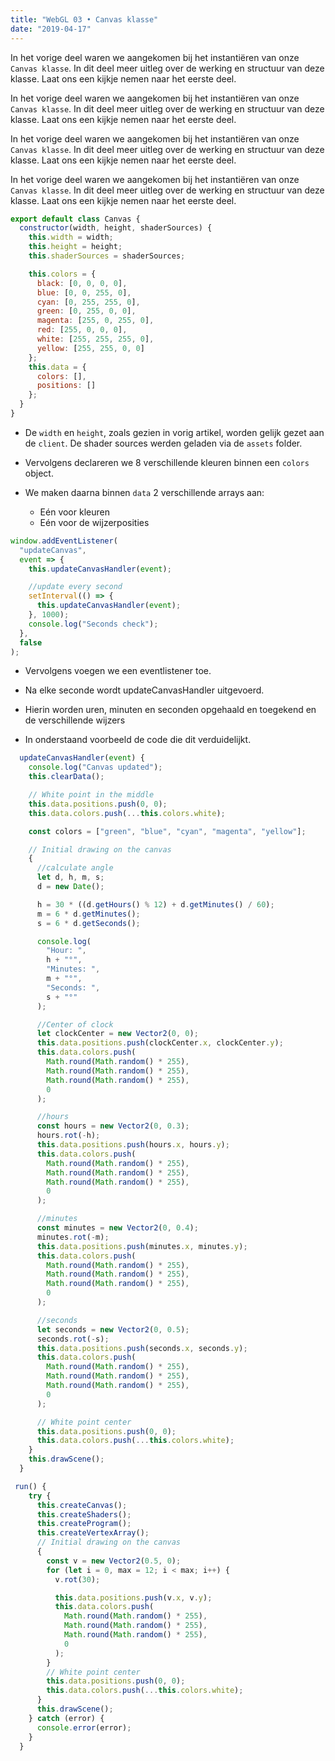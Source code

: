 ```yaml
---
title: "WebGL 03 • Canvas klasse"
date: "2019-04-17"
---
```


In het vorige deel waren we aangekomen bij het instantiëren van onze `Canvas klasse`. In dit deel meer uitleg over de werking en structuur van deze klasse. Laat ons een kijkje nemen naar het eerste deel.

In het vorige deel waren we aangekomen bij het instantiëren van onze `Canvas klasse`. In dit deel meer uitleg over de werking en structuur van deze klasse. Laat ons een kijkje nemen naar het eerste deel.

In het vorige deel waren we aangekomen bij het instantiëren van onze `Canvas klasse`. In dit deel meer uitleg over de werking en structuur van deze klasse. Laat ons een kijkje nemen naar het eerste deel.

In het vorige deel waren we aangekomen bij het instantiëren van onze `Canvas klasse`. In dit deel meer uitleg over de werking en structuur van deze klasse. Laat ons een kijkje nemen naar het eerste deel.

```js
export default class Canvas {
  constructor(width, height, shaderSources) {
    this.width = width;
    this.height = height;
    this.shaderSources = shaderSources;

    this.colors = {
      black: [0, 0, 0, 0],
      blue: [0, 0, 255, 0],
      cyan: [0, 255, 255, 0],
      green: [0, 255, 0, 0],
      magenta: [255, 0, 255, 0],
      red: [255, 0, 0, 0],
      white: [255, 255, 255, 0],
      yellow: [255, 255, 0, 0]
    };
    this.data = {
      colors: [],
      positions: []
    };
  }
}
```

- De `width` en `height`, zoals gezien in vorig artikel, worden gelijk gezet aan de `client`. De shader sources werden geladen via de `assets` folder.

- Vervolgens declareren we 8 verschillende kleuren binnen een `colors` object.

- We maken daarna binnen `data` 2 verschillende arrays aan:
  - Eén voor kleuren
  - Eén voor de wijzerposities

```js
window.addEventListener(
  "updateCanvas",
  event => {
    this.updateCanvasHandler(event);

    //update every second
    setInterval(() => {
      this.updateCanvasHandler(event);
    }, 1000);
    console.log("Seconds check");
  },
  false
);
```

- Vervolgens voegen we een eventlistener toe.

- Na elke seconde wordt updateCanvasHandler uitgevoerd.

- Hierin worden uren, minuten en seconden opgehaald en toegekend en de verschillende wijzers

- In onderstaand voorbeeld de code die dit verduidelijkt.

```js
  updateCanvasHandler(event) {
    console.log("Canvas updated");
    this.clearData();

    // White point in the middle
    this.data.positions.push(0, 0);
    this.data.colors.push(...this.colors.white);

    const colors = ["green", "blue", "cyan", "magenta", "yellow"];

    // Initial drawing on the canvas
    {
      //calculate angle
      let d, h, m, s;
      d = new Date();

      h = 30 * ((d.getHours() % 12) + d.getMinutes() / 60);
      m = 6 * d.getMinutes();
      s = 6 * d.getSeconds();

      console.log(
        "Hour: ",
        h + "°",
        "Minutes: ",
        m + "°",
        "Seconds: ",
        s + "°"
      );

      //Center of clock
      let clockCenter = new Vector2(0, 0);
      this.data.positions.push(clockCenter.x, clockCenter.y);
      this.data.colors.push(
        Math.round(Math.random() * 255),
        Math.round(Math.random() * 255),
        Math.round(Math.random() * 255),
        0
      );

      //hours
      const hours = new Vector2(0, 0.3);
      hours.rot(-h);
      this.data.positions.push(hours.x, hours.y);
      this.data.colors.push(
        Math.round(Math.random() * 255),
        Math.round(Math.random() * 255),
        Math.round(Math.random() * 255),
        0
      );

      //minutes
      const minutes = new Vector2(0, 0.4);
      minutes.rot(-m);
      this.data.positions.push(minutes.x, minutes.y);
      this.data.colors.push(
        Math.round(Math.random() * 255),
        Math.round(Math.random() * 255),
        Math.round(Math.random() * 255),
        0
      );

      //seconds
      let seconds = new Vector2(0, 0.5);
      seconds.rot(-s);
      this.data.positions.push(seconds.x, seconds.y);
      this.data.colors.push(
        Math.round(Math.random() * 255),
        Math.round(Math.random() * 255),
        Math.round(Math.random() * 255),
        0
      );

      // White point center
      this.data.positions.push(0, 0);
      this.data.colors.push(...this.colors.white);
    }
    this.drawScene();
  }
```

```js
 run() {
    try {
      this.createCanvas();
      this.createShaders();
      this.createProgram();
      this.createVertexArray();
      // Initial drawing on the canvas
      {
        const v = new Vector2(0.5, 0);
        for (let i = 0, max = 12; i < max; i++) {
          v.rot(30);

          this.data.positions.push(v.x, v.y);
          this.data.colors.push(
            Math.round(Math.random() * 255),
            Math.round(Math.random() * 255),
            Math.round(Math.random() * 255),
            0
          );
        }
        // White point center
        this.data.positions.push(0, 0);
        this.data.colors.push(...this.colors.white);
      }
      this.drawScene();
    } catch (error) {
      console.error(error);
    }
  }
```
